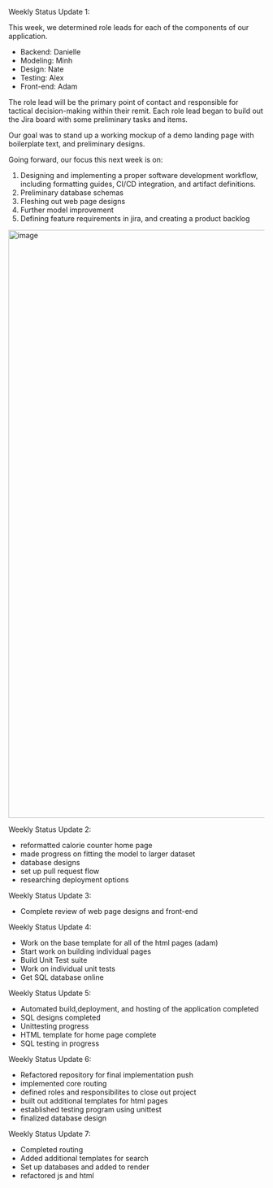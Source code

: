 Weekly Status Update 1:

This week, we determined role leads for each of the components of our application. 

- Backend: Danielle
- Modeling: Minh
- Design: Nate
- Testing: Alex
- Front-end: Adam

The role lead will be the primary point of contact and responsible for tactical decision-making within their remit. Each role lead began to build out the Jira board
with some preliminary tasks and items.

Our goal was to stand up a working mockup of a demo landing page with boilerplate text, and preliminary designs.

Going forward, our focus this next week is on:

1. Designing and implementing a proper software development workflow, including formatting guides, CI/CD integration, and artifact definitions.
2. Preliminary database schemas
3. Fleshing out web page designs
4. Further model improvement
5. Defining feature requirements in jira, and creating a product backlog


<img width="1157" alt="image" src="https://user-images.githubusercontent.com/114958231/222359373-e3e78e43-f908-42e1-86da-d2b56e382af5.png">


Weekly Status Update 2:

- reformatted calorie counter home page
- made progress on fitting the model to larger dataset
- database designs
- set up pull request flow
- researching deployment options

Weekly Status Update 3:
- Complete review of web page designs and front-end

Weekly Status Update 4:
- Work on the base template for all of the html pages (adam) 
- Start work on building individual pages
- Build Unit Test suite
- Work on individual unit tests
- Get SQL database online

Weekly Status Update 5:
- Automated build,deployment, and hosting of the application completed
- SQL designs completed
- Unittesting progress
- HTML template for home page complete
- SQL testing in progress

Weekly Status Update 6:
- Refactored repository for final implementation push
- implemented core routing
- defined roles and responsibilites to close out project
- built out additional templates for html pages
- established testing program using unittest
- finalized database design

Weekly Status Update 7:
- Completed routing
- Added additional templates for search
- Set up databases and added to render
- refactored js and html
